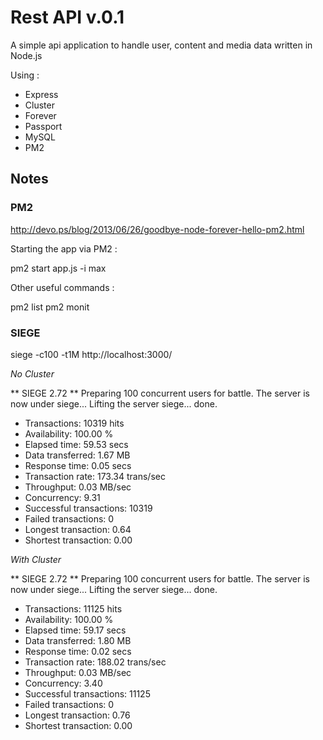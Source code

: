 Rest API v.0.1
========

A simple api application to handle user, content and media data written in Node.js


Using : 

- Express
- Cluster
- Forever
- Passport
- MySQL
- PM2


 



Notes
----------

### PM2

http://devo.ps/blog/2013/06/26/goodbye-node-forever-hello-pm2.html

Starting the app via PM2 :

pm2 start app.js -i max

Other useful commands : 

pm2 list
pm2 monit


### SIEGE

siege -c100 -t1M http://localhost:3000/

<em>No Cluster</em>

** SIEGE 2.72
** Preparing 100 concurrent users for battle.
The server is now under siege...
Lifting the server siege...      done.

- Transactions:		       10319 hits
- Availability:		      100.00 %
- Elapsed time:		       59.53 secs
- Data transferred:	        1.67 MB
- Response time:		        0.05 secs
- Transaction rate:	      173.34 trans/sec
- Throughput:		        0.03 MB/sec
- Concurrency:		        9.31
- Successful transactions:       10319
- Failed transactions:	           0
- Longest transaction:	        0.64
- Shortest transaction:	        0.00


<em>With Cluster</em>

** SIEGE 2.72
** Preparing 100 concurrent users for battle.
The server is now under siege...
Lifting the server siege...      done.

- Transactions:		       11125 hits
- Availability:		      100.00 %
- Elapsed time:		       59.17 secs
- Data transferred:	        1.80 MB
- Response time:		        0.02 secs
- Transaction rate:	      188.02 trans/sec
- Throughput:		        0.03 MB/sec
- Concurrency:		        3.40
- Successful transactions:       11125
- Failed transactions:	           0
- Longest transaction:	        0.76
- Shortest transaction:	        0.00
